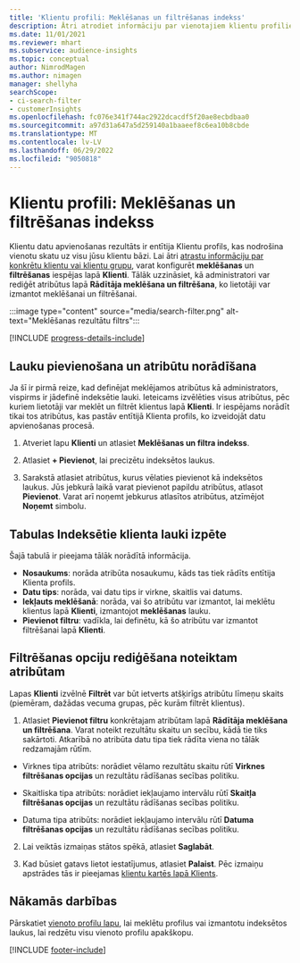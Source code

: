 ```yaml
---
title: 'Klientu profili: Meklēšanas un filtrēšanas indekss'
description: Ātri atrodiet informāciju par vienotajiem klientu profiliem un filtrējiet norādītos atribūtus.
ms.date: 11/01/2021
ms.reviewer: mhart
ms.subservice: audience-insights
ms.topic: conceptual
author: NimrodMagen
ms.author: nimagen
manager: shellyha
searchScope:
- ci-search-filter
- customerInsights
ms.openlocfilehash: fc076e341f744ac2922dcacdf5f20ae8ecbdbaa0
ms.sourcegitcommit: a97d31a647a5d259140a1baaeef8c6ea10b8cbde
ms.translationtype: MT
ms.contentlocale: lv-LV
ms.lasthandoff: 06/29/2022
ms.locfileid: "9050818"
---
```

# <a name="customer-profiles-search--filter-index"></a>Klientu profili: Meklēšanas un filtrēšanas indekss

Klientu datu apvienošanas rezultāts ir entītija Klientu profils, kas nodrošina vienotu skatu uz visu jūsu klientu bāzi. Lai ātri [atrastu informāciju par konkrētu klientu vai klientu grupu](customer-profiles.md), varat konfigurēt **meklēšanas** un **filtrēšanas** iespējas lapā **Klienti**. Tālāk uzzināsiet, kā administratori var rediģēt atribūtus lapā **Rādītāja meklēšana un filtrēšana**, ko lietotāji var izmantot meklēšanai un filtrēšanai.

   :::image type="content" source="media/search-filter.png" alt-text="Meklēšanas rezultātu filtrs":::

[!INCLUDE [progress-details-include](includes/progress-details-pane.md)]

## <a name="add-fields-and-specify-attributes"></a>Lauku pievienošana un atribūtu norādīšana

Ja šī ir pirmā reize, kad definējat meklējamos atribūtus kā administrators, vispirms ir jādefinē indeksētie lauki. Ieteicams izvēlēties visus atribūtus, pēc kuriem lietotāji var meklēt un filtrēt klientus lapā **Klienti**. Ir iespējams norādīt tikai tos atribūtus, kas pastāv entītijā Klienta profils, ko izveidojāt datu apvienošanas procesā.

1. Atveriet lapu **Klienti** un atlasiet **Meklēšanas un filtra indekss**.

2. Atlasiet **+ Pievienot**, lai precizētu indeksētos laukus.

3. Sarakstā atlasiet atribūtus, kurus vēlaties pievienot kā indeksētos laukus. Jūs jebkurā laikā varat pievienot papildu atribūtus, atlasot **Pievienot**. Varat arī noņemt jebkurus atlasītos atribūtus, atzīmējot **Noņemt** simbolu.

## <a name="explore-the-indexed-customer-fields-table"></a>Tabulas Indeksētie klienta lauki izpēte

Šajā tabulā ir pieejama tālāk norādītā informācija.

- **Nosaukums**: norāda atribūta nosaukumu, kāds tas tiek rādīts entītija Klienta profils.
- **Datu tips**: norāda, vai datu tips ir virkne, skaitlis vai datums.
- **Iekļauts meklēšanā**: norāda, vai šo atribūtu var izmantot, lai meklētu klientus lapā **Klienti**, izmantojot **meklēšanas** lauku.
- **Pievienot filtru**: vadīkla, lai definētu, kā šo atribūtu var izmantot filtrēšanai lapā **Klienti**.

## <a name="editing-filtering-options-for-a-given-attribute"></a>Filtrēšanas opciju rediģēšana noteiktam atribūtam

Lapas **Klienti** izvēlnē **Filtrēt** var būt ietverts atšķirīgs atribūtu līmeņu skaits (piemēram, dažādas vecuma grupas, pēc kurām filtrēt klientus).

1. Atlasiet **Pievienot filtru** konkrētajam atribūtam lapā **Rādītāja meklēšana un filtrēšana**. Varat noteikt rezultātu skaitu un secību, kādā tie tiks sakārtoti. Atkarībā no atribūta datu tipa tiek rādīta viena no tālāk redzamajām rūtīm.

- Virknes tipa atribūts: norādiet vēlamo rezultātu skaitu rūtī **Virknes filtrēšanas opcijas** un rezultātu rādīšanas secības politiku.

- Skaitliska tipa atribūts: norādiet iekļaujamo intervālu rūtī **Skaitļa filtrēšanas opcijas** un rezultātu rādīšanas secības politiku.

- Datuma tipa atribūts: norādiet iekļaujamo intervālu rūtī **Datuma filtrēšanas opcijas** un rezultātu rādīšanas secības politiku.

2. Lai veiktās izmaiņas stātos spēkā, atlasiet **Saglabāt**.

3. Kad būsiet gatavs lietot iestatījumus, atlasiet **Palaist**. Pēc izmaiņu apstrādes tās ir pieejamas [klientu kartēs lapā Klients](customer-profiles.md). 

## <a name="next-steps"></a>Nākamās darbības

Pārskatiet [vienoto profilu lapu](customer-profiles.md), lai meklētu profilus vai izmantotu indeksētos laukus, lai redzētu visu vienoto profilu apakškopu.


[!INCLUDE [footer-include](includes/footer-banner.md)]

